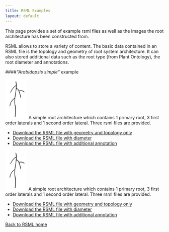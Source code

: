 ```yaml
---
title: RSML Examples
layout: default
---
```


This page provides a set of example rsml files as well as the images the root architecture has been constructed from.

RSML allows to store a variety of content. The basic data contained in an RSML file is the topology and geometry of root system architecture. It can also stored additional data such as the root type (from Plant Ontology), the root diameter and annotations.

####*"Arabidopsis simple"* example

[![arabidopsis-simple](images/examples/arabidopsis_simple_tb.jpg)](images/examples/arabidopsis_simple.tif)
A simple root architecture which contains 1 primary root, 3 first order laterals and 1 second order lateral. Three rsml files are provided.


  - [Download the RSML file with geometry and topology only](images/examples/arabidopsis_simple.rsml)
  - [Download the RSML file with diameter](images/examples/arabidopsis_simple_with_diameter.rsml)
  - [Download the RSML file with additional annotation](images/examples/arabidopsis_simple_annotation.rsml)


<div>
<p float="right">
<a href="images/examples/arabidopsis_simple.tif">
<img src="images/examples/arabidopsis_simple_tb.jpg" alt="arabidopsis-simple"/></a>
A simple root architecture which contains 1 primary root, 3 first order laterals and 1 second order lateral. Three rsml files are provided.
</p>

<ul>
  <li><a href="images/examples/arabidopsis_simple.rsml">Download the RSML file with geometry and topology only</a></li>
  <li><a href="images/examples/arabidopsis_simple_with_diameter.rsml">Download the RSML file with diameter</a></li>
  <li><a href="images/examples/arabidopsis_simple_annotation.rsml">Download the RSML file with additional annotation</a></li>
</ul>
  
<div>

[Back to RSML home](index)